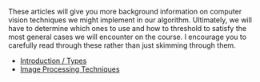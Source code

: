 These articles will give you more background information on computer vision techniques we might implement in our algorithm. 
Ultimately, we will have to determine which ones to use and how to threshold to satisfy the most general cases we will encounter on the course. I encourage you to carefully read through these rather than just skimming through them.

- [Introduction / Types](https://heartbeat.comet.ml/the-5-computer-vision-techniques-that-will-change-how-you-see-the-world-1ee19334354b)
- [Image Processing Techniques](https://towardsdatascience.com/computer-vision-for-beginners-part-2-29b3f9151874 )
